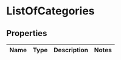 
# ListOfCategories

## Properties
Name | Type | Description | Notes
------------ | ------------- | ------------- | -------------



